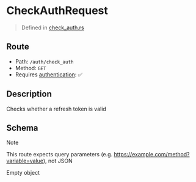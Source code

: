 # CheckAuthRequest
> Defined in [check_auth.rs](../../../../../interface/src/interface/routes/auth/check_auth.rs)

## Route
- Path: `/auth/check_auth`
- Method: `GET`
- Requires [authentication](../../../../Flows/Authentication%20Flow.md): ✅

## Description
Checks whether a refresh token is valid

## Schema
> [!NOTE]
> This route expects query parameters (e.g. https://example.com/method?variable=value), not JSON

Empty object

